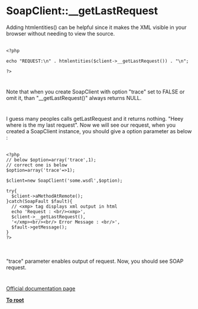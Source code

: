 # SoapClient::__getLastRequest



Adding htmlentities() can be helpful since it makes the XML visible in your browser without needing to view the source.<br><br>

```
<?php

echo "REQUEST:\n" . htmlentities($client->__getLastRequest()) . "\n";

?>
```
  

#

Note that when you create SoapClient with option "trace" set to FALSE or omit it, than "__getLastRequest()" always returns NULL.  

#

I guess many peoples calls getLastRequest and it returns nothing. "Heey where is the my last request". Now we will see our request,  when you created a SoapClient instance, you should give a option parameter as below :<br><br>

```
<?php
// below $option=array('trace',1);
// correct one is below
$option=array('trace'=>1);

$client=new SoapClient('some.wsdl',$option);

try{
  $client->aMethodAtRemote();
}catch(SoapFault $fault){
  // <xmp> tag displays xml output in html
  echo 'Request : <br/><xmp>',
  $client->__getLastRequest(),
  '</xmp><br/><br/> Error Message : <br/>',
  $fault->getMessage();
}
?>
```
<br><br>"trace" parameter enables output of request. Now, you should see SOAP request.  

#

[Official documentation page](https://www.php.net/manual/en/soapclient.getlastrequest.php)

**[To root](/README.md)**